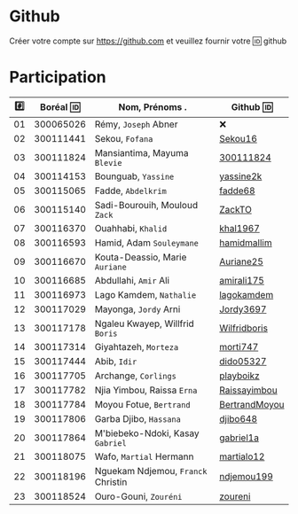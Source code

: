 # Github

Créer votre compte sur https://github.com et veuillez fournir votre :id: github


# Participation

|:hash:| Boréal :id:| Nom, Prénoms .                     |  Github :id:                                        |
|------|------------|------------------------------------|-----------------------------------------------------| 
|   01 |  300065026 | Rémy, `Joseph` Abner               | :x:                                                 |
|   02 |  300111441 | Sekou, `Fofana`                    | [Sekou16](https://github.com/Sekou16)               |
|   03 |  300111824 | Mansiantima, Mayuma `Blevie`       | [300111824](https://github.com/300111824)           |
|   04 |  300114153 | Bounguab, `Yassine`                | [yassine2k](https://github.com/yassine2k)           |
|   05 |  300115065 | Fadde, `Abdelkrim`                 | [fadde68](https://github.com/fadde68)               |
|   06 |  300115140 | Sadi-Bourouih, Mouloud `Zack`      | [ZackTO](https://github.com/ZackTO)                 |
|   07 |  300116370 | Ouahhabi, `Khalid`                 | [khal1967](https://github.com/khal1967)             |
|   08 |  300116593 | Hamid, Adam `Souleymane`           | [hamidmallim](https://github.com/hamidmallim)       |
|   09 |  300116670 | Kouta-Deassio, Marie `Auriane`     | [Auriane25](https://github.com/Auriane25)           |
|   10 |  300116685 | Abdullahi, `Amir` Ali              | [amirali175](https://github.com/amirali175)         |
|   11 |  300116973 | Lago Kamdem, `Nathalie`            | [lagokamdem](https://github.com/lagokamdem)         |
|   12 |  300117029 | Mayonga, `Jordy` Arni              | [Jordy3697](https://github.com/Jordy3697)           |
|   13 |  300117178 | Ngaleu Kwayep, Willfrid `Boris`    | [Wilfridboris](https://github.com/Wilfridboris)     |
|   14 |  300117314 | Giyahtazeh, `Morteza`              | [morti747](https://github.com/morti747)             |
|   15 |  300117444 | Abib, `Idir`                       | [dido05327](https://github.com/dido05327)           |
|   16 |  300117705 | Archange, `Corlings`               | [playboikz](https://github.com/playboikz)           |
|   17 |  300117782 | Njia Yimbou, Raissa `Erna`         | [Raissayimbou](https://github.com/Raissayimbou)     |
|   18 |  300117784 | Moyou Fotue, `Bertrand`            | [BertrandMoyou](https://github.com/BertrandMoyou)   |
|   19 |  300117806 | Garba Djibo, `Hassana`             | [djibo648](https://github.com/djibo648)             |
|   20 |  300117864 | M'biebeko-Ndoki, Kasay `Gabriel`   | [gabriel1a](https://github.com/gabriel1a)           |
|   21 |  300118075 | Wafo, `Martial` Hermann            | [martialo12](https://github.com/martialo12)         |
|   22 |  300118196 | Nguekam Ndjemou, `Franck` Christin | [ndjemou199](https://github.com/ndjemou199)         |
|   23 |  300118524 | Ouro-Gouni, `Zouréni`              | [zoureni](https://github.com/zoureni)               |


